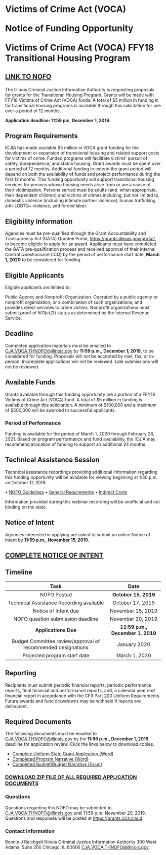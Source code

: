 # <p class="text-center">Victims of Crime Act (VOCA) <p class="text-center">Notice of Funding Opportunity<p class="text-center"> Victims of Crime Act (VOCA) FFY18 Transitional Housing Program 
	
## <p class="text-center">[LINK TO NOFO](https://grants.icjia.cloud/)

The Illinois Criminal Justice Information Authority is requesting proposals for grants for the Transitional Housing Program. Grants will be made with FFY18 Victims of Crime Act (VOCA) funds. A total of $5 million in funding in for transitional housing programs is available through this solicitation for use over a period of 12 months. 

**Application deadline: 11:59 pm, December 1, 2019.**

## Program Requirements

ICJIA has made available $5 million in VOCA grant funding for the development or expansion of transitional housing and related support costs for victims of crime. Funded programs will facilitate victims’ pursuit of safety, independence, and stable housing. Grant awards must be spent over a period of 12 months. Additional funding to extend the grant period will depend on both the availability of funds and project performance during the first 12 months. This funding opportunity will support transitional housing services for persons whose housing needs arise from or are a cause of their victimization. Persons served must be adults (and, when appropriate, their dependent children) and victims of crimes including, but not limited to, domestic violence (including intimate partner violence), human trafficking, anti-LGBTQ+ violence, and forced labor.

## Eligibility Information 

Agencies must be pre-qualified through the Grant Accountability and Transparency Act (GATA) Grantee Portal, https://grants.illinois.gov/portal/, to become eligible to apply for an award.  Applicants must have completed the GATA pre-qualification process and received approval of their Internal Control Questionnaire (ICQ) by the period of performance start date, **March 1, 2020** to be considered for funding. 

## Eligible Applicants

Eligible applicants are limited to:

Public Agency and Nonprofit Organization. Operated by a public agency or nonprofit organization, or a combination of such organizations, and provides direct services to crime victims. Nonprofit organizations must submit proof of 501(c)(3) status as determined by the Internal Revenue Service. 

## Deadline
	
Completed application materials must be emailed to CJA.VOCA.THNOFO@illinois.gov by **11:59 p.m., December 1, 2019,** to be considered for funding. Proposals will not be accepted by mail, fax, or in-person. Incomplete applications will not be reviewed. Late submissions will not be reviewed.

## Available Funds

Grants available through this funding opportunity are a portion of a FFY18 Victims of Crime Act (VOCA) fund. A total of $5 million in funding is available through this solicitation. A minimum of $100,000 and a maximum of $500,000 will be awarded to successful applicants. 

### Period of Performance

Funding is available for the period of March 1, 2020 through February 28, 2021. Based on program performance and fund availability, the ICJIA may recommend allocation of funding to support an additional 24 months.

## Technical Assistance Session

Technical assistance recordings providing additional information regarding this funding opportunity will be available for viewing beginning at 1:30 p.m. on October 17, 2019. 

•	[NOFO Guidelines](https://youtu.be/trg8DIF3T2A)
•	[General Requirements](https://www.youtube.com/watch?v=PBwekeMT5dk)
•	[Indirect Costs](https://www.youtube.com/watch?v=4stkASoNY5w)

Information provided during this webinar recording will be unofficial and not binding on the state.

## Notice of Intent

Agencies interested in applying are asked to submit an online Notice of Intent by **11:59 p.m., November 15, 2019**. 

## <p class="text-center">[COMPLETE NOTICE OF INTENT](https://icjia.az1.qualtrics.com/jfe/form/SV_2bCbuhW8We85Cpn)
	
## Timeline

Task | Date
:----: | :---:
NOFO Posted | **October 15, 2019**
Technical Assistance Recording available | October 17, 2019
Notice of Intent due |  November 15, 2019
NOFO question submission deadline | November 20, 2019
**Applications Due** |  **11:59 p.m., December 1, 2019**
Budget Committee review/approval of recommended designations | January 2020
Projected program start date | March 1, 2020

## Reporting

Recipients must submit periodic financial reports, periodic performance reports, final financial and performance reports, and, a calendar year end financial report in accordance with the CFR Part 200 Uniform Requirements. Future awards and fund drawdowns may be withheld if reports are delinquent.

## Required Documents

The following documents must be emailed to CJA.VOCA.THNOFO@illinois.gov by the **11:59 p.m., December 1, 2019**, deadline for application review. Click the links below to download copies.

* [Complete Uniform State Grant Application (Word)](NOFO.Uniform.Application.docx) 
* [Completed Program Narrative (Word)](NOFO.VOCA.TH.NARRATIVE.docx)
* [Completed Budget/Budget Narrative (Excel)](NOFO.VOCA.TH.BUDGET.xlsx)

### <p class="text-center">[DOWNLOAD ZIP FILE OF ALL REQUIRED APPLICATION DOCUMENTS](NOFO.VOCA.TH.ZIP)

### Questions

Questions regarding this NOFO may be submitted to CJA.VOCA.THNOFO@illinois.gov until 11:59 p.m. November 20, 2019.  Questions and responses will be posted at https://grants.icjia.cloud.

### Contact Information

Ronnie J Reichgelt
Illinois Criminal Justice Information Authority
300 West Adams, Suite 200
Chicago, IL 60606
CJA.VOCA.THNOFO@illinois.gov 







